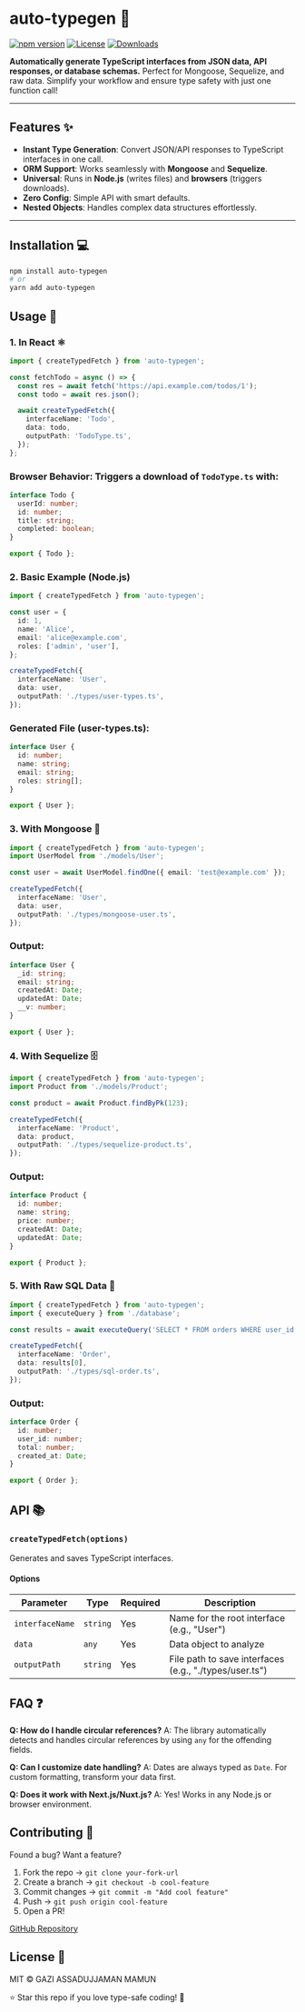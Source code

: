 # auto-typegen 🚀

[![npm version](https://img.shields.io/npm/v/auto-typegen)](https://www.npmjs.com/package/auto-typegen)
[![License](https://img.shields.io/npm/l/auto-typegen)](https://opensource.org/licenses/MIT)
[![Downloads](https://img.shields.io/npm/dm/auto-typegen)](https://www.npmjs.com/package/auto-typegen)

**Automatically generate TypeScript interfaces from JSON data, API responses, or database schemas.** Perfect for Mongoose, Sequelize, and raw data. Simplify your workflow and ensure type safety with just one function call!

---

## Features ✨

- **Instant Type Generation**: Convert JSON/API responses to TypeScript interfaces in one call.
- **ORM Support**: Works seamlessly with **Mongoose** and **Sequelize**.
- **Universal**: Runs in **Node.js** (writes files) and **browsers** (triggers downloads).
- **Zero Config**: Simple API with smart defaults.
- **Nested Objects**: Handles complex data structures effortlessly.

---

## Installation 💻

```bash
npm install auto-typegen
# or
yarn add auto-typegen
```

## Usage 🚀

### 1. In React ⚛️

```typescript
import { createTypedFetch } from 'auto-typegen';

const fetchTodo = async () => {
  const res = await fetch('https://api.example.com/todos/1');
  const todo = await res.json();

  await createTypedFetch({
    interfaceName: 'Todo',
    data: todo,
    outputPath: 'TodoType.ts',
  });
};
```

### Browser Behavior: Triggers a download of `TodoType.ts` with:

```typescript
interface Todo {
  userId: number;
  id: number;
  title: string;
  completed: boolean;
}

export { Todo };
```

### 2. Basic Example (Node.js)

```typescript
import { createTypedFetch } from 'auto-typegen';

const user = {
  id: 1,
  name: 'Alice',
  email: 'alice@example.com',
  roles: ['admin', 'user'],
};

createTypedFetch({
  interfaceName: 'User',
  data: user,
  outputPath: './types/user-types.ts',
});
```

### Generated File (user-types.ts):

```typescript
interface User {
  id: number;
  name: string;
  email: string;
  roles: string[];
}

export { User };
```

### 3. With Mongoose 🍃

```typescript
import { createTypedFetch } from 'auto-typegen';
import UserModel from './models/User';

const user = await UserModel.findOne({ email: 'test@example.com' });

createTypedFetch({
  interfaceName: 'User',
  data: user,
  outputPath: './types/mongoose-user.ts',
});
```

### Output:

```typescript
interface User {
  _id: string;
  email: string;
  createdAt: Date;
  updatedAt: Date;
  __v: number;
}

export { User };
```

### 4. With Sequelize 🗄️

```typescript
import { createTypedFetch } from 'auto-typegen';
import Product from './models/Product';

const product = await Product.findByPk(123);

createTypedFetch({
  interfaceName: 'Product',
  data: product,
  outputPath: './types/sequelize-product.ts',
});
```

### Output:

```typescript
interface Product {
  id: number;
  name: string;
  price: number;
  createdAt: Date;
  updatedAt: Date;
}

export { Product };
```

### 5. With Raw SQL Data 🐬

```typescript
import { createTypedFetch } from 'auto-typegen';
import { executeQuery } from './database';

const results = await executeQuery('SELECT * FROM orders WHERE user_id = 456');

createTypedFetch({
  interfaceName: 'Order',
  data: results[0],
  outputPath: './types/sql-order.ts',
});
```

### Output:

```typescript
interface Order {
  id: number;
  user_id: number;
  total: number;
  created_at: Date;
}

export { Order };
```

## API 📚

### `createTypedFetch(options)`

Generates and saves TypeScript interfaces.

#### Options

| Parameter       | Type     | Required | Description                                            |
| --------------- | -------- | -------- | ------------------------------------------------------ |
| `interfaceName` | `string` | Yes      | Name for the root interface (e.g., "User")             |
| `data`          | `any`    | Yes      | Data object to analyze                                 |
| `outputPath`    | `string` | Yes      | File path to save interfaces (e.g., "./types/user.ts") |

## FAQ ❓

**Q: How do I handle circular references?**
A: The library automatically detects and handles circular references by using `any` for the offending fields.

**Q: Can I customize date handling?**
A: Dates are always typed as `Date`. For custom formatting, transform your data first.

**Q: Does it work with Next.js/Nuxt.js?**
A: Yes! Works in any Node.js or browser environment.

## Contributing 🤝

Found a bug? Want a feature?

1. Fork the repo → `git clone your-fork-url`
2. Create a branch → `git checkout -b cool-feature`
3. Commit changes → `git commit -m "Add cool feature"`
4. Push → `git push origin cool-feature`
5. Open a PR!

[GitHub Repository](#)

## License 📜

MIT © GAZI ASSADUJJAMAN MAMUN

⭐ Star this repo if you love type-safe coding! 🚀
